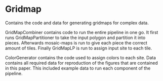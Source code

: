 # Gridmap
Contains the code and data for generating gridmaps for complex data.



GridMapCombiner contains code to run the entire pipeline in one go.
It first runs GridMapPartitioner to take the input polygon and partition it into pieces.
Afterwards mosaic-maps is run to give each piece the correct amount of tiles.
Finally GridMapLP is run to assign input site to each tile.



ColorGenerator contains the code used to assign colors to each site.
Data contains all required data for reproduction of the figures that are contained in this paper. This included example data to run each component of the pipeline.
